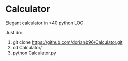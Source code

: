 # Calculator
Elegant calculator in &lt;40 python LOC 



Just do:
1. git clone https://github.com/dorianb96/Calculator.git
2. cd Calculator/
3. python Calculator.py
